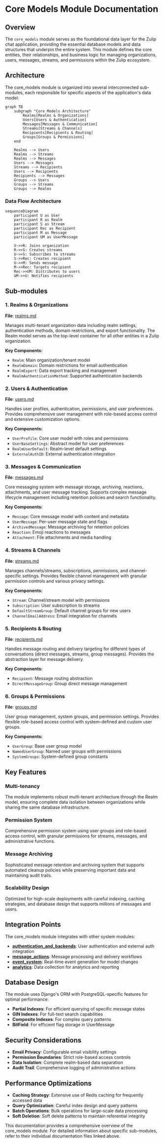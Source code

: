 # Core Models Module Documentation

## Overview

The `core_models` module serves as the foundational data layer for the Zulip chat application, providing the essential database models and data structures that underpin the entire system. This module defines the core entities, their relationships, and business logic for managing organizations, users, messages, streams, and permissions within the Zulip ecosystem.

## Architecture

The core_models module is organized into several interconnected sub-modules, each responsible for specific aspects of the application's data model:

```mermaid
graph TB
    subgraph "Core Models Architecture"
        Realms[Realms & Organizations]
        Users[Users & Authentication]
        Messages[Messages & Communication]
        Streams[Streams & Channels]
        Recipients[Recipients & Routing]
        Groups[Groups & Permissions]
    end

    Realms --> Users
    Realms --> Streams
    Realms --> Messages
    Users --> Messages
    Streams --> Recipients
    Users --> Recipients
    Recipients --> Messages
    Groups --> Users
    Groups --> Streams
    Groups --> Realms
```

### Data Flow Architecture

```mermaid
sequenceDiagram
    participant U as User
    participant R as Realm
    participant S as Stream
    participant Rec as Recipient
    participant M as Message
    participant UM as UserMessage

    U->>R: Joins organization
    R->>S: Creates streams
    U->>S: Subscribes to streams
    S->>Rec: Creates recipient
    U->>M: Sends message
    M->>Rec: Targets recipient
    Rec->>UM: Distributes to users
    UM->>U: Notifies recipients
```

## Sub-modules

### 1. Realms & Organizations
**File**: [realms.md](realms.md)

Manages multi-tenant organization data including realm settings, authentication methods, domain restrictions, and export functionality. The Realm model serves as the top-level container for all other entities in a Zulip organization.

**Key Components:**
- `Realm`: Main organization/tenant model
- `RealmDomain`: Domain restrictions for email authentication
- `RealmExport`: Data export tracking and management
- `RealmAuthenticationMethod`: Supported authentication backends

### 2. Users & Authentication
**File**: [users.md](users.md)

Handles user profiles, authentication, permissions, and user preferences. Provides comprehensive user management with role-based access control and extensive customization options.

**Key Components:**
- `UserProfile`: Core user model with roles and permissions
- `UserBaseSettings`: Abstract model for user preferences
- `RealmUserDefault`: Realm-level default settings
- `ExternalAuthID`: External authentication integration

### 3. Messages & Communication
**File**: [messages.md](messages.md)

Core messaging system with message storage, archiving, reactions, attachments, and user message tracking. Supports complex message lifecycle management including retention policies and search functionality.

**Key Components:**
- `Message`: Core message model with content and metadata
- `UserMessage`: Per-user message state and flags
- `ArchivedMessage`: Message archiving for retention policies
- `Reaction`: Emoji reactions to messages
- `Attachment`: File attachments and media handling

### 4. Streams & Channels
**File**: [streams.md](streams.md)

Manages channels/streams, subscriptions, permissions, and channel-specific settings. Provides flexible channel management with granular permission controls and various privacy settings.

**Key Components:**
- `Stream`: Channel/stream model with permissions
- `Subscription`: User subscription to streams
- `DefaultStreamGroup`: Default channel groups for new users
- `ChannelEmailAddress`: Email integration for channels

### 5. Recipients & Routing
**File**: [recipients.md](recipients.md)

Handles message routing and delivery targeting for different types of conversations (direct messages, streams, group messages). Provides the abstraction layer for message delivery.

**Key Components:**
- `Recipient`: Message routing abstraction
- `DirectMessageGroup`: Group direct message management

### 6. Groups & Permissions
**File**: [groups.md](groups.md)

User group management, system groups, and permission settings. Provides flexible role-based access control with system-defined and custom user groups.

**Key Components:**
- `UserGroup`: Base user group model
- `NamedUserGroup`: Named user groups with permissions
- `SystemGroups`: System-defined group constants

## Key Features

### Multi-tenancy
The module implements robust multi-tenant architecture through the Realm model, ensuring complete data isolation between organizations while sharing the same database infrastructure.

### Permission System
Comprehensive permission system using user groups and role-based access control, with granular permissions for streams, messages, and administrative functions.

### Message Archiving
Sophisticated message retention and archiving system that supports automated cleanup policies while preserving important data and maintaining audit trails.

### Scalability Design
Optimized for high-scale deployments with careful indexing, caching strategies, and database design that supports millions of messages and users.

## Integration Points

The core_models module integrates with other system modules:

- **[authentication_and_backends](../authentication_and_backends.md)**: User authentication and external auth integration
- **[message_actions](../message_actions.md)**: Message processing and delivery workflows
- **[event_system](../event_system.md)**: Real-time event generation for model changes
- **[analytics](../analytics.md)**: Data collection for analytics and reporting

## Database Design

The module uses Django's ORM with PostgreSQL-specific features for optimal performance:

- **Partial Indexes**: For efficient querying of specific message states
- **GIN Indexes**: For full-text search capabilities
- **Composite Indexes**: For complex query patterns
- **BitField**: For efficient flag storage in UserMessage

## Security Considerations

- **Email Privacy**: Configurable email visibility settings
- **Permission Boundaries**: Strict role-based access controls
- **Data Isolation**: Complete realm-based data separation
- **Audit Trail**: Comprehensive logging of administrative actions

## Performance Optimizations

- **Caching Strategy**: Extensive use of Redis caching for frequently accessed data
- **Query Optimization**: Careful index design and query patterns
- **Batch Operations**: Bulk operations for large-scale data processing
- **Soft Deletion**: Soft delete patterns to maintain referential integrity

This documentation provides a comprehensive overview of the core_models module. For detailed information about specific sub-modules, refer to their individual documentation files linked above.